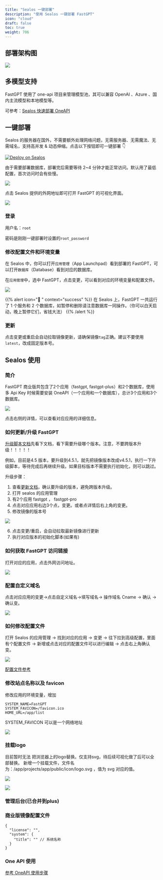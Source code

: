 ```yaml
---
title: "Sealos 一键部署"
description: "使用 Sealos 一键部署 FastGPT"
icon: "cloud"
draft: false
toc: true
weight: 706
---
```


## 部署架构图

![](/imgs/sealos-fastgpt.webp)

## 多模型支持

FastGPT 使用了 one-api 项目来管理模型池，其可以兼容 OpenAI 、Azure 、国内主流模型和本地模型等。

可参考：[Sealos 快速部署 OneAPI](/docs/development/one-api)


## 一键部署
Sealos 的服务器在国外，不需要额外处理网络问题，无需服务器、无需魔法、无需域名，支持高并发 & 动态伸缩。点击以下按钮即可一键部署 👇

<a href="https://template.cloud.sealos.io/deploy?templateName=fastgpt" rel="external" target="_blank"><img src="https://cdn.jsdelivr.us/gh/labring-actions/templates@main/Deploy-on-Sealos.svg" alt="Deploy on Sealos"/></a>

由于需要部署数据库，部署完后需要等待 2~4 分钟才能正常访问。默认用了最低配置，首次访问时会有些慢。

![](/imgs/sealos1.png)

点击 Sealos 提供的外网地址即可打开 FastGPT 的可视化界面。

![](/imgs/sealos2.png)

### 登录

用户名：`root`

密码是刚刚一键部署时设置的`root_password`

### 修改配置文件和环境变量

在 Sealos 中，你可以打开`应用管理`（App Launchpad）看到部署的 FastGPT，可以打开`数据库`（Database）看到对应的数据库。

在`应用管理`中，选中 FastGPT，点击变更，可以看到对应的环境变量和配置文件。

![](/imgs/fastgptonsealos1.png)

{{% alert icon="🤖 " context="success" %}}
在 Sealos 上，FastGPT 一共运行了 1 个服务和 2 个数据库，如暂停和删除请注意数据库一同操作。（你可以白天启动，晚上暂停它们，省钱大法）
{{% /alert %}}

### 更新

点击变更或重启会自动拉取镜像更新，请确保镜像`tag`正确。建议不要使用`latest`，改成固定版本号。

## Sealos 使用

### 简介

FastGPT 商业版共包含了2个应用（fastgpt, fastgpt-plus）和2个数据库，使用多 Api Key 时候需要安装 OneAPI（一个应用和一个数据库），总计3个应用和3个数据库。

![](/imgs/onSealos1.png)

点击右侧的详情，可以查看对应应用的详细信息。

### 如何更新/升级 FastGPT
[升级脚本文档](https://doc.fastgpt.in/docs/development/upgrading/)先看下文档，看下需要升级哪个版本。注意，不要跨版本升级！！！！！

例如，目前是4.5 版本，要升级到4.5.1，就先把镜像版本改成v4.5.1，执行一下升级脚本，等待完成后再继续升级。如果目标版本不需要执行初始化，则可以跳过。

升级步骤：

1. 查看[更新文档](/docs/development/upgrading/intro/)，确认要升级的版本，避免跨版本升级。
2. 打开 sealos 的应用管理
3. 有2个应用 fastgpt ， fastgpt-pro
4. 点击对应应用右边3个点，变更。或者点详情后右上角的变更。
5. 修改镜像的版本号

![](/imgs/onsealos2.png)

6. 点击变更/重启，会自动拉取最新镜像进行更新
7. 执行对应版本的初始化脚本(如果有)

### 如何获取 FastGPT 访问链接

打开对应的应用，点击外网访问地址。

![](/imgs/onsealos3.png)

### 配置自定义域名

点击对应应用的变更->点击自定义域名->填写域名-> 操作域名 Cname -> 确认 -> 确认变。

![](/imgs/onsealos4.png)

### 如何修改配置文件

打开 Sealos 的应用管理 -> 找到对应的应用 -> 变更 -> 往下拉到高级配置，里面有个配置文件 -> 新增或点击对应的配置文件可以进行编辑 -> 点击右上角确认变。

![](/imgs/onsealos5.png)

[配置文件参考](https://doc.fastgpt.in/docs/development/configuration/)

### 修改站点名称以及 favicon
修改应用的环境变量，增加

```
SYSTEM_NAME=FastGPT
SYSTEM_FAVICON=/favicon.ico
HOME_URL=/app/list
```

SYSTEM_FAVICON 可以是一个网络地址

![](/imgs/onsealos6.png)

### 挂载logo
目前暂时无法 把浏览器上的logo替换。仅支持svg，待后续可视化做了后可以全部替换。
新增一个挂载文件，文件名为：/app/projects/app/public/icon/logo.svg ，值为 svg 对应的值。

![](/imgs/onsealos7.png)

![](/imgs/onsealos8.png)

### 管理后台(已合并到plus)

### 商业版镜像配置文件

```
{
  "license": "",
  "system": {
    "title": "" // 系统名称
  }
}
```

### One API 使用

[参考 OneAPI 使用步骤](/docs/development/one-api/)